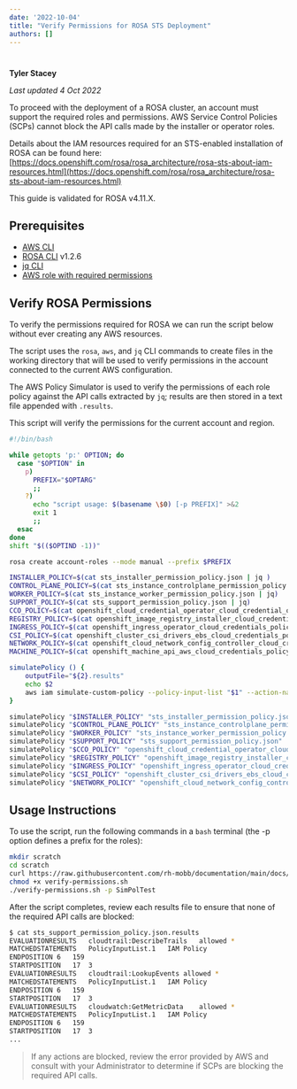 ```yaml
---
date: '2022-10-04'
title: "Verify Permissions for ROSA STS Deployment"
authors: []
---
```


#

**Tyler Stacey**

*Last updated 4 Oct 2022*

To proceed with the deployment of a ROSA cluster, an account must support the required roles and permissions. AWS Service Control Policies (SCPs) cannot block the API calls made by the installer or operator roles.

Details about the IAM resources required for an STS-enabled installation of ROSA can be found here: [https://docs.openshift.com/rosa/rosa_architecture/rosa-sts-about-iam-resources.html](https://docs.openshift.com/rosa/rosa_architecture/rosa-sts-about-iam-resources.html)

This guide is validated for ROSA v4.11.X.

## Prerequisites

- [AWS CLI](https://docs.aws.amazon.com/cli/latest/userguide/install-cliv2.html)
- [ROSA CLI](https://github.com/openshift/rosa/releases/tag/v1.2.6) v1.2.6
- [jq CLI](https://stedolan.github.io/jq/)
- [AWS role with required permissions](https://docs.aws.amazon.com/IAM/latest/UserGuide/access_policies_testing-policies.html)

## Verify ROSA Permissions

To verify the permissions required for ROSA we can run the script below without ever creating any AWS resources.

The script uses the `rosa`, `aws`, and `jq` CLI commands to create files in the working directory that will be used to verify permissions in the account connected to the current AWS configuration.

The AWS Policy Simulator is used to verify the permissions of each role policy against the API calls extracted by `jq`; results are then stored in a text file appended with `.results`.

This script will verify the permissions for the current account and region.

```bash
#!/bin/bash

while getopts 'p:' OPTION; do
  case "$OPTION" in
    p)
      PREFIX="$OPTARG"
      ;;
    ?)
      echo "script usage: $(basename \$0) [-p PREFIX]" >&2
      exit 1
      ;;
  esac
done
shift "$(($OPTIND -1))"

rosa create account-roles --mode manual --prefix $PREFIX

INSTALLER_POLICY=$(cat sts_installer_permission_policy.json | jq )
CONTROL_PLANE_POLICY=$(cat sts_instance_controlplane_permission_policy.json | jq)
WORKER_POLICY=$(cat sts_instance_worker_permission_policy.json | jq)
SUPPORT_POLICY=$(cat sts_support_permission_policy.json | jq)
CCO_POLICY=$(cat openshift_cloud_credential_operator_cloud_credential_operator_iam_ro_creds_policy.json | jq)
REGISTRY_POLICY=$(cat openshift_image_registry_installer_cloud_credentials_policy.json | jq)
INGRESS_POLICY=$(cat openshift_ingress_operator_cloud_credentials_policy.json | jq)
CSI_POLICY=$(cat openshift_cluster_csi_drivers_ebs_cloud_credentials_policy.json | jq)
NETWORK_POLICY=$(cat openshift_cloud_network_config_controller_cloud_credentials_policy.json | jq)
MACHINE_POLICY=$(cat openshift_machine_api_aws_cloud_credentials_policy.json | jq)

simulatePolicy () {
    outputFile="${2}.results"
    echo $2
    aws iam simulate-custom-policy --policy-input-list "$1" --action-names $(jq '.Statement | map(select(.Effect == "Allow"))[].Action | if type == "string" then . else .[] end' "$2" -r) --output text > $outputFile
}

simulatePolicy "$INSTALLER_POLICY" "sts_installer_permission_policy.json"
simulatePolicy "$CONTROL_PLANE_POLICY" "sts_instance_controlplane_permission_policy.json"
simulatePolicy "$WORKER_POLICY" "sts_instance_worker_permission_policy.json"
simulatePolicy "$SUPPORT_POLICY" "sts_support_permission_policy.json"
simulatePolicy "$CCO_POLICY" "openshift_cloud_credential_operator_cloud_credential_operator_iam_ro_creds_policy.json"
simulatePolicy "$REGISTRY_POLICY" "openshift_image_registry_installer_cloud_credentials_policy.json"
simulatePolicy "$INGRESS_POLICY" "openshift_ingress_operator_cloud_credentials_policy.json"
simulatePolicy "$CSI_POLICY" "openshift_cluster_csi_drivers_ebs_cloud_credentials_policy.json"
simulatePolicy "$NETWORK_POLICY" "openshift_cloud_network_config_controller_cloud_credentials_policy.json"
```

## Usage Instructions

To use the script, run the following commands in a `bash` terminal (the -p option defines a prefix for the roles):

```bash
mkdir scratch
cd scratch
curl https://raw.githubusercontent.com/rh-mobb/documentation/main/docs/rosa/verify-permissions/verify-permissions.sh --output verify-permissions.sh
chmod +x verify-permissions.sh
./verify-permissions.sh -p SimPolTest
```

After the script completes, review each results file to ensure that none of the required API calls are blocked:

```bash
$ cat sts_support_permission_policy.json.results
EVALUATIONRESULTS	cloudtrail:DescribeTrails	allowed	*
MATCHEDSTATEMENTS	PolicyInputList.1	IAM Policy
ENDPOSITION	6	159
STARTPOSITION	17	3
EVALUATIONRESULTS	cloudtrail:LookupEvents	allowed	*
MATCHEDSTATEMENTS	PolicyInputList.1	IAM Policy
ENDPOSITION	6	159
STARTPOSITION	17	3
EVALUATIONRESULTS	cloudwatch:GetMetricData	allowed	*
MATCHEDSTATEMENTS	PolicyInputList.1	IAM Policy
ENDPOSITION	6	159
STARTPOSITION	17	3
...
```

> If any actions are blocked, review the error provided by AWS and consult with your Administrator to determine if SCPs are blocking the required API calls.


